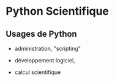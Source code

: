 Python Scientifique
===================

Usages de Python
----------------

  - administration, "scripting"

  - développement logiciel,
  
  - calcul scientifique
  
